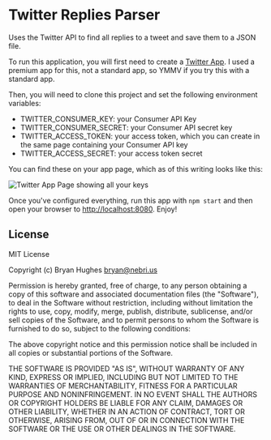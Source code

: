 # Twitter Replies Parser

Uses the Twitter API to find all replies to a tweet and save them to a JSON file.

To run this application, you will first need to create a [Twitter App](https://developer.twitter.com/). I used a premium app for this, not a standard app, so YMMV if you try this with a standard app.

Then, you will need to clone this project and set the following environment variables:

- TWITTER_CONSUMER_KEY: your Consumer API Key
- TWITTER_CONSUMER_SECRET: your Consumer API secret key
- TWITTER_ACCESS_TOKEN: your access token, which you can create in the same page containing your Consumer API key
- TWITTER_ACCESS_SECRET: your access token secret

You can find these on your app page, which as of this writing looks like this:

![Twitter App Page showing all your keys](https://user-images.githubusercontent.com/1141386/53982209-2da67a80-40c9-11e9-8926-1c60eba09d6f.jpg)

Once you've configured everything, run this app with `npm start` and then open your browser to [http://localhost:8080](http://localhost:8080). Enjoy!

## License

MIT License

Copyright (c) Bryan Hughes <bryan@nebri.us>

Permission is hereby granted, free of charge, to any person obtaining a copy
of this software and associated documentation files (the "Software"), to deal
in the Software without restriction, including without limitation the rights
to use, copy, modify, merge, publish, distribute, sublicense, and/or sell
copies of the Software, and to permit persons to whom the Software is
furnished to do so, subject to the following conditions:

The above copyright notice and this permission notice shall be included in all
copies or substantial portions of the Software.

THE SOFTWARE IS PROVIDED "AS IS", WITHOUT WARRANTY OF ANY KIND, EXPRESS OR
IMPLIED, INCLUDING BUT NOT LIMITED TO THE WARRANTIES OF MERCHANTABILITY,
FITNESS FOR A PARTICULAR PURPOSE AND NONINFRINGEMENT. IN NO EVENT SHALL THE
AUTHORS OR COPYRIGHT HOLDERS BE LIABLE FOR ANY CLAIM, DAMAGES OR OTHER
LIABILITY, WHETHER IN AN ACTION OF CONTRACT, TORT OR OTHERWISE, ARISING FROM,
OUT OF OR IN CONNECTION WITH THE SOFTWARE OR THE USE OR OTHER DEALINGS IN THE
SOFTWARE.


